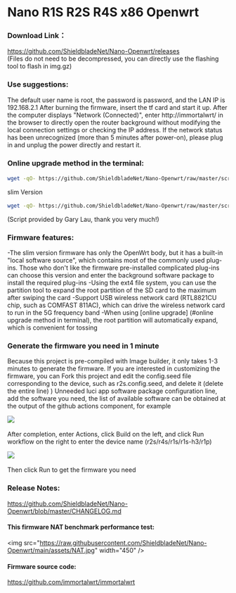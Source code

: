 # Nano R1S R2S R4S x86 Openwrt 
 

### Download Link：
https://github.com/ShieldbladeNet/Nano-Openwrt/releases  
(Files do not need to be decompressed, you can directly use the flashing tool to flash in img.gz)

### Use suggestions:
The default user name is root, the password is password, and the LAN IP is 192.168.2.1
After burning the firmware, insert the tf card and start it up. After the computer displays "Network (Connected)", enter http://immortalwrt/ in the browser to directly open the router background without modifying the local connection settings or checking the IP address.
If the network status has been unrecognized (more than 5 minutes after power-on), please plug in and unplug the power directly and restart it.

### Online upgrade method in the terminal:
```bash
wget -qO- https://github.com/ShieldbladeNet/Nano-Openwrt/raw/master/scripts/autoupdate.sh | sh
```
slim Version
```bash
wget -qO- https://github.com/ShieldbladeNet/Nano-Openwrt/raw/master/scripts/autoupdate.sh | ver=-slim sh
```
(Script provided by Gary Lau, thank you very much!)

### Firmware features:
-The slim version firmware has only the OpenWrt body, but it has a built-in "local software source", which contains most of the commonly used plug-ins. Those who don't like the firmware pre-installed complicated plug-ins can choose this version and enter the background software package to install the required plug-ins
-Using the ext4 file system, you can use the partition tool to expand the root partition of the SD card to the maximum after swiping the card
-Support USB wireless network card (RTL8821CU chip, such as COMFAST 811AC), which can drive the wireless network card to run in the 5G frequency band
-When using [online upgrade] (#online upgrade method in terminal), the root partition will automatically expand, which is convenient for tossing

### Generate the firmware you need in 1 minute
Because this project is pre-compiled with Image builder, it only takes 1-3 minutes to generate the firmware. If you are interested in customizing the firmware, you can Fork this project and edit the config.seed file corresponding to the device, such as r2s.config.seed, and delete it (delete the entire line) ) Unneeded luci app software package configuration line, add the software you need, the list of available software can be obtained at the output of the github actions component, for example

<img src="https://user-images.githubusercontent.com/56048681/114531174-3beafb80-9c7e-11eb-8bcc-b098c3b1cee8.png" width="250" />

After completion, enter Actions, click Build on the left, and click Run workflow on the right to enter the device name (r2s/r4s/r1s/r1s-h3/r1p)

<img src="https://user-images.githubusercontent.com/56048681/114531768-c7648c80-9c7e-11eb-8d72-fe38f9df960d.png" width="250" />

Then click Run to get the firmware you need

### Release Notes:

https://github.com/ShieldbladeNet/Nano-Openwrt/blob/master/CHANGELOG.md

#### This firmware NAT benchmark performance test:
<img src="https://raw.githubusercontent.com/ShieldbladeNet/Nano-Openwrt/main/assets/NAT.jpg" width="450" ​​/>

#### Firmware source code:
https://github.com/immortalwrt/immortalwrt
